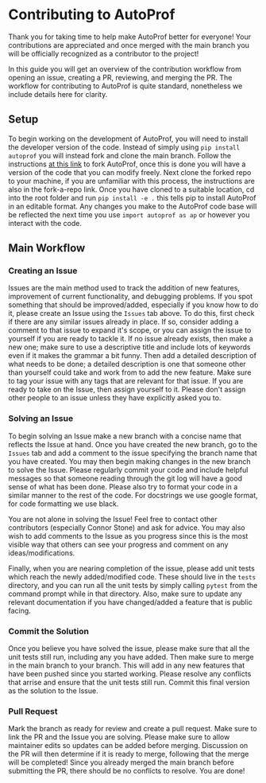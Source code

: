 # Contributing to AutoProf

Thank you for taking time to help make AutoProf better for everyone! Your contributions are appreciated and once merged with the main branch you will be officially recognized as a contributor to the project!

In this guide you will get an overview of the contribution workflow from opening an issue, creating a PR, reviewing, and merging the PR. The workflow for contributing to AutoProf is quite standard, nonetheless we include details here for clarity.

## Setup

To begin working on the development of AutoProf, you will need to install the developer version of the code. 
Instead of simply using `pip install autoprof` you will instead fork and clone the main branch.
Follow the instructions [at this link](https://docs.github.com/en/get-started/quickstart/fork-a-repo) to fork AutoProf, once this is done you will have a version of the code that you can modify freely.
Next clone the forked repo to your machine, if you are unfamiliar with this process, the instructions are also in the fork-a-repo link.
Once you have cloned to a suitable location, cd into the root folder and run `pip install -e .` this tells pip to install AutoProf in an editable format.
Any changes you make to the AutoProf code base will be reflected the next time you use `import autoprof as ap` or however you interact with the code.

## Main Workflow

### Creating an Issue

Issues are the main method used to track the addition of new features, improvement of current functionality, and debugging problems. 
If you spot something that should be improved/added, especially if you know how to do it, please create an Issue using the `Issues` tab above.
To do this, first check if there are any similar issues already in place.
If so, consider adding a comment to that issue to expand it's scope, or you can assign the issue to yourself if you are ready to tackle it.
If no issue already exists, then make a new one; make sure to use a descriptive title and include lots of keywords even if it makes the grammar a bit funny.
Then add a detailed description of what needs to be done; a detailed description is one that someone other than yourself could take and work from to add the new feature.
Make sure to tag your issue with any tags that are relevant for that issue.
If you are ready to take on the Issue, then assign yourself to it.
Please don't assign other people to an issue unless they have explicitly asked you to.

### Solving an Issue

To begin solving an Issue make a new branch with a concise name that reflects the Issue at hand.
Once you have created the new branch, go to the `Issues` tab and add a comment to the issue specifying the branch name that you have created.
You may then begin making changes in the new branch to solve the Issue.
Please regularly commit your code and include helpful messages so that someone reading through the git log will have a good sense of what has been done.
Please also try to format your code in a similar manner to the rest of the code. For docstrings we use google format, for code formatting we use black.

You are not alone in solving the Issue! 
Feel free to contact other contributors (especially Connor Stone) and ask for advice.
You may also wish to add comments to the Issue as you progress since this is the most visible way that others can see your progress and comment on any ideas/modifications.

Finally, when you are nearing completion of the issue, please add unit tests which reach the newly added/modified code.
These should live in the `tests` directory, and you can run all the unit tests by simply calling `pytest` from the command prompt while in that directory.
Also, make sure to update any relevant documentation if you have changed/added a feature that is public facing.

### Commit the Solution

Once you believe you have solved the issue, please make sure that all the unit tests still run, including any you have added.
Then make sure to merge in the main branch to your branch.
This will add in any new features that have been pushed since you started working.
Please resolve any conflicts that arrise and ensure that the unit tests still run.
Commit this final version as the solution to the Issue.

### Pull Request

Mark the branch as ready for review and create a pull request.
Make sure to link the PR and the Issue you are solving.
Please make sure to allow maintainer edits so updates can be added before merging.
Discussion on the PR will then determine if it is ready to merge, following that the merge will be completed!
Since you already merged the main branch before submitting the PR, there should be no conflicts to resolve.
You are done!

